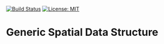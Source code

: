 [![Build Status](https://travis-ci.org/xmba15/GenericSpatialDataStructure.svg?branch=master)](https://travis-ci.org/xmba15/GenericSpatialDataStructure/builds)
[![License: MIT](https://img.shields.io/badge/License-MIT-yellow.svg)](https://opensource.org/licenses/MIT)

# Generic Spatial Data Structure
